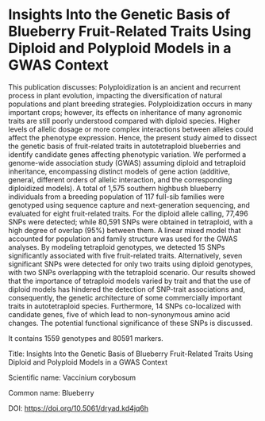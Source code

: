 # Insights Into the Genetic Basis of Blueberry Fruit-Related Traits Using Diploid and Polyploid Models in a GWAS Context

This publication discusses: Polyploidization is an ancient and recurrent process in plant evolution, impacting the diversification of natural populations and plant breeding strategies. Polyploidization occurs in many important crops; however, its effects on inheritance of many agronomic traits are still poorly understood compared with diploid species. Higher levels of allelic dosage or more complex interactions between alleles could affect the phenotype expression. Hence, the present study aimed to dissect the genetic basis of fruit-related traits in autotetraploid blueberries and identify candidate genes affecting phenotypic variation. We performed a genome-wide association study (GWAS) assuming diploid and tetraploid inheritance, encompassing distinct models of gene action (additive, general, different orders of allelic interaction, and the corresponding diploidized models). A total of 1,575 southern highbush blueberry individuals from a breeding population of 117 full-sib families were genotyped using sequence capture and next-generation sequencing, and evaluated for eight fruit-related traits. For the diploid allele calling, 77,496 SNPs were detected; while 80,591 SNPs were obtained in tetraploid, with a high degree of overlap (95%) between them. A linear mixed model that accounted for population and family structure was used for the GWAS analyses. By modeling tetraploid genotypes, we detected 15 SNPs significantly associated with five fruit-related traits. Alternatively, seven significant SNPs were detected for only two traits using diploid genotypes, with two SNPs overlapping with the tetraploid scenario. Our results showed that the importance of tetraploid models varied by trait and that the use of diploid models has hindered the detection of SNP-trait associations and, consequently, the genetic architecture of some commercially important traits in autotetraploid species. Furthermore, 14 SNPs co-localized with candidate genes, five of which lead to non-synonymous amino acid changes. The potential functional significance of these SNPs is discussed.

It contains 1559 genotypes and 80591 markers.

Title: Insights Into the Genetic Basis of Blueberry Fruit-Related Traits Using Diploid and Polyploid Models in a GWAS Context

Scientific name: Vaccinium corybosum

Common name: Blueberry

DOI: https://doi.org/10.5061/dryad.kd4jq6h


